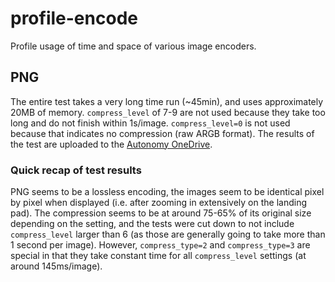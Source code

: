 # profile-encode

Profile usage of time and space of various image encoders.

## PNG

The entire test takes a very long time run (~45min), and uses approximately 20MB of memory.
`compress_level` of 7-9 are not used because they take too long and do not finish within 1s/image.
`compress_level=0` is not used because that indicates no compression (raw ARGB format).
The results of the test are uploaded to the [Autonomy OneDrive](https://uofwaterloo-my.sharepoint.com/:f:/r/personal/uwarg_uwaterloo_ca/Documents/Subteam%20Folders/Autonomy/Encode%20Test%20Results%202024/PNG?csf=1&web=1&e=Fx69iE).

### Quick recap of test results

PNG seems to be a lossless encoding, the images seem to be identical pixel by pixel
when displayed (i.e. after zooming in extensively on the landing pad).
The compression seems to be at around 75-65% of its original size depending on the setting,
and the tests were cut down to not include `compress_level` larger than 6
(as those are generally going to take more than 1 second per image).
However, `compress_type=2` and `compress_type=3` are special in that they take
constant time for all `compress_level` settings (at around 145ms/image).

